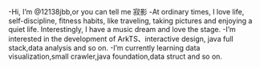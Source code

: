 -Hi, I’m @12138jbb,or you can tell me 寂影
-At ordinary times, I love life, self-discipline, fitness habits, like traveling, taking pictures and enjoying a quiet life. Interestingly, I have a music dream and love the stage.
-I’m interested in the development of ArkTS、interactive design, java full stack,data analysis and so on.
-I’m currently learning data visualization,small crawler,java foundation,data struct and so on.


<!---
12138jbb/12138jbb is a ✨ special ✨ repository because its `README.md` (this file) appears on your GitHub profile.
You can click the Preview link to take a look at your changes.
--->
